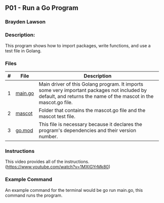## P01 - Run a Go Program
### Brayden Lawson
### Description:

This program shows how to import packages, write functions, and use a test file 
in Golang.

### Files

|   #   | File     | Description                      |
| :---: | -------- | -------------------------------- |
|   1   | [main.go](https://github.com/bglawson1001/4143-PLC-Lawson/blob/main/Assignments/P01/main.go) | Main driver of this Golang program. It imports some very important packages not included by default, and returns the name of the mascot in the mascot.go file. |
|   2   | [mascot](https://github.com/bglawson1001/4143-PLC-Lawson/tree/main/Assignments/P01/mascot) | Folder that contains the mascot.go file and the mascot test file.
|   3   | [go.mod](https://github.com/bglawson1001/4143-PLC-Lawson/blob/main/Assignments/P01/go.mod) | This file is necessary because it declares the program's dependencies and their version number. 


### Instructions

This video provides all of the instructions. (https://www.youtube.com/watch?v=1MXIGYrMk80)

### Example Command

An example command for the terminal would be go run main.go, this command runs the program.

